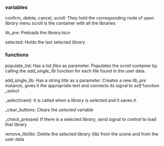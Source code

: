 ### variables
confirm, delete, cancel, scroll:
They hold the corresponding node of *open library* menu
scroll is the container with all the libraries

lib_pre:
Preloads the *library.tscn* 

selected:
Holds the last selected *library*

### functions
populate_list:
Has a list *files* as parameter. 
Populates the *scroll* container by calling the *add_single_lib* function for each file found in the user data.

add_single_lib:
Has a string *title* as a parameter.
Creates a new *lib_pre* instance, gives it the appropriate text and connects its signal to *self* function *\_select*

\_select(nam):
It is called when a *library* is selected and it saves it.

\_clear_buttons:
Clears the *selected* variable

\_check_pressed:
If there is a selected *library*, send signal to *control* to load that library

remove_lib(lib):
Delete the selected *library* (lib) from the scene and from the user data